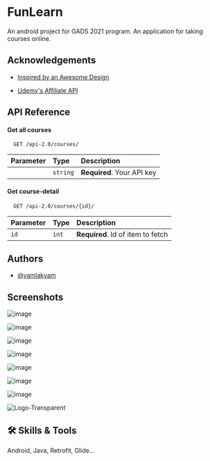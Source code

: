 
# FunLearn

An android project for GADS 2021 program. An application for taking courses online.


## Acknowledgements

 - [Inspired by an Awesome Design](https://dribbble.com/shots/15930996-Secoola-Online-Course-Mobile-UI-Kit)
 
 - [Udemy's Affiliate API](https://www.udemy.com/developers/affiliate/)

## API Reference

#### Get all courses 

```http
  GET /api-2.0/courses/
```

| Parameter | Type     | Description                |
| :-------- | :------- | :------------------------- |
|  | `string` | **Required**. Your API key |

#### Get course-detail

```http
  GET /api-2.0/courses/{id}/
```

| Parameter | Type     | Description                       |
| :-------- | :------- | :-------------------------------- |
| `id`      | `int` | **Required**. Id of item to fetch |





## Authors

- [@yamlakyam](https://www.github.com/yamlakyam)


## Screenshots

![image](https://user-images.githubusercontent.com/60112251/146548809-8d42e0dc-1263-44a8-be00-6dfe4f6473b8.png)

![image](https://user-images.githubusercontent.com/60112251/146635865-d7f6c63c-b354-4850-8624-0dde89c94f85.png)

![image](https://user-images.githubusercontent.com/60112251/146540097-a38f43a8-923c-493c-aee2-b4c38b461849.png)

![image](https://user-images.githubusercontent.com/60112251/146539618-0af74dcd-e812-4205-9b5a-f068c7e4b10a.png)

![image](https://user-images.githubusercontent.com/60112251/146539714-81c6b0dc-e278-415f-879a-6c2d8440fb05.png)

![image](https://user-images.githubusercontent.com/60112251/146635965-f2864f20-49d7-4a28-b6b7-d62c73272779.png)

![image](https://user-images.githubusercontent.com/60112251/146636868-5869e7c9-733b-4c62-a0a3-2313a86600b2.png)

![Logo-Transparent](https://user-images.githubusercontent.com/60112251/146541646-272f3c2d-6ebe-4957-a4fb-1de704b1bf19.png)


## 🛠 Skills & Tools
Android, Java, Retrofit, Glide...

